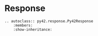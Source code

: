 # Response

```{eval-rst}
.. autoclass:: py42.response.Py42Response
    :members:
    :show-inheritance:
```
